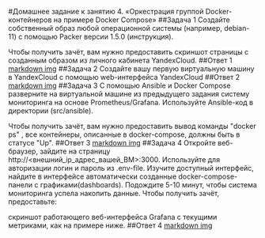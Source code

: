 #Домашнее задание к занятию 4. «Оркестрация группой Docker-контейнеров на примере Docker Compose»
##Задача 1
Создайте собственный образ любой операционной системы (например, debian-11) с помощью Packer версии 1.5.0 (инструкция).

Чтобы получить зачёт, вам нужно предоставить скриншот страницы с созданным образом из личного кабинета YandexCloud.
##Ответ 1
[markdown img](https://github.com/MezencevPavel/devops-netology/blob/main/virtual/05-z1.jpg?raw=true)
##Задача 2
Создайте вашу первую виртуальную машину в YandexCloud с помощью web-интерфейса YandexCloud
##Ответ 2
[markdown img](https://github.com/MezencevPavel/devops-netology/blob/main/virtual/05-z2.jpg?raw=true)
##Задача 3
С помощью Ansible и Docker Compose разверните на виртуальной машине из предыдущего задания систему мониторинга на основе Prometheus/Grafana. Используйте Ansible-код в директории (src/ansible).

Чтобы получить зачёт, вам нужно предоставить вывод команды "docker ps" , все контейнеры, описанные в docker-compose, должны быть в статусе "Up".
##Ответ 3
[markdown img](https://github.com/MezencevPavel/devops-netology/blob/main/virtual/05-z3.jpg?raw=true)
##Задача 4
Откройте веб-браузер, зайдите на страницу http://<внешний_ip_адрес_вашей_ВМ>:3000.
Используйте для авторизации логин и пароль из .env-file.
Изучите доступный интерфейс, найдите в интерфейсе автоматически созданные docker-compose-панели с графиками(dashboards).
Подождите 5-10 минут, чтобы система мониторинга успела накопить данные.
Чтобы получить зачёт, предоставьте:

скриншот работающего веб-интерфейса Grafana с текущими метриками, как на примере ниже.
##Ответ 4
[markdown img](https://github.com/MezencevPavel/devops-netology/blob/main/virtual/05-z4.jpg?raw=true)

